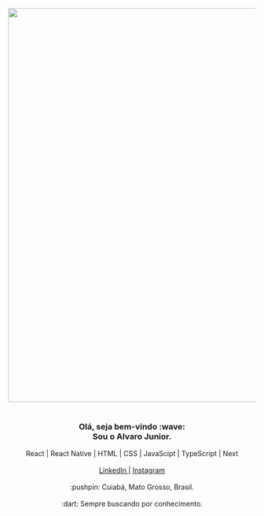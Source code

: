 <div align="center">
  <img src="https://user-images.githubusercontent.com/64383944/150641882-056dca5a-57e3-42e4-a5b5-e3fe04932de5.png" width="800px"/>
</div>

<br />

<div align="center">
  <h3>
    <b>
      Olá, seja bem-vindo :wave: <br /> Sou o Alvaro Junior.    
    </b>
  </h3>
  
  <span>
    React | React Native | HTML | CSS | JavaScipt | TypeScript | Next   
  </span>
  
  <br />
  <br />
  
  <span>
    <a targe="_blank" href="https://www.linkedin.com/in/alvaro-junior-831299183/">
      <span>
         LinkedIn
      </span>
    </a>
    <span>
      |
    </span>
    <a targe="_blank" href="https://www.instagram.com/ajunior_c/">
      <span>
         Instagram
      </span>
    </a>
  </span>
  
  <br />
  <br />
  
  <span>
    :pushpin: Cuiabá, Mato Grosso, Brasil.
  </span>
  
  <br />
  <br />
  
  <span>
    :dart: Sempre buscando por conhecimento.
  </span>
</div>
